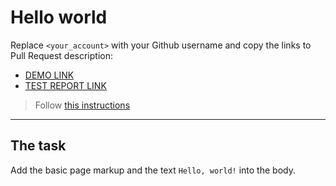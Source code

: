 # Hello world
Replace `<your_account>` with your Github username and copy the links to Pull Request description:
- [DEMO LINK](https://DVeklich.github.io/layout_hello-world/)
- [TEST REPORT LINK](https://DVeklich.github.io/layout_hello-world/report/html_report/)

> Follow [this instructions](https://mate-academy.github.io/layout_task-guideline/#how-to-solve-the-layout-tasks-on-github)
___

## The task 
Add the basic page markup and the text `Hello, world!` into the body.
